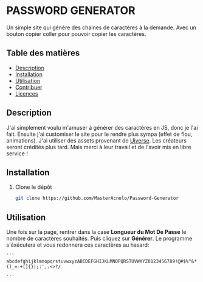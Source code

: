 # PASSWORD GENERATOR

Un simple site qui génére des chaines de caractères à la demande. Avec un bouton copier coller pour pouvoir copier les caractères. 

## Table des matières

- [Description](#description)
- [Installation](#installation)
- [Utilisation](#utilisation)
- [Contribuer](#contribuer)
- [Licences](#licences)

## Description

J'ai simplement voulu m'amuser à générer des caractères en JS, donc je l'ai fait. Ensuite j'ai customiser le site pour le rendre plus sympa (effet de flou, animations). J'ai utiliser des assets provenant de [Uiverse](https://uiverse.io/). Les créateurs seront crédités plus tard. Mais merci à leur travail et de l'avoir mis en libre service ! 

## Installation


1. Clone le dépôt

   ```bash
   git clone https://github.com/MasterAcnolo/Password-Generator

    ```

## Utilisation

Une fois sur la page, rentrer dans la case **Longueur du Mot De Passe** le nombre de caractères souhaités. Puis cliquez sur **Générer**. Le programme s'éxécutera et vous redonnera ces caractères au hasard:

    ```
    abcdefghijklmnopqrstuvwxyzABCDEFGHIJKLMNOPQRSTUVWXYZ0123456789!@#$%^&*()_=-+[]{}|;:',.<>?/

    ```